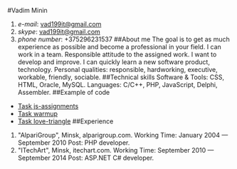  #Vadim Minin
1. *e-mail*: vad199it@gmail.com 
2. *skype*: vad199it@gmail.com 
3. *phone number*: +375296231537
##About me
  The goal is to get as much experience as possible and become a professional in your field. I can work in a team. Responsible attitude to the assigned work. I want to develop and improve. I can quickly learn a new software product, technology.
  Personal qualities: responsible, hardworking, executive, workable, friendly, sociable.
##Technical skills
  Software & Tools: CSS, HTML, Oracle, MySQL. Languages: C/C++, PHP, JavaScript, Delphi, Assembler.
##Example of code
* [Task js-assignments](https://github.com/Vad199it/js-assignments)
* [Task warmup](https://github.com/Vad199it/warmup)
* [Task love-triangle](https://github.com/Vad199it/love-triangle)
##Experience
1. "AlpariGroup", Minsk, alparigroup.com. Working Time: January 2004 — September 2010 Post: PHP developer.
2. "ITechArt", Minsk, itechart.com. Working Time: September 2010 — September 2014 Post: ASP.NET C# developer.